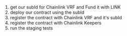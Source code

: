 1. get our subId for Chainlink VRF and Fund it with LINK
2. deploy our contract using the subId
3. register the contract with Chainlink VRF and it's subId
4. register the contract with Chainlink Keepers
5. run the staging tests
